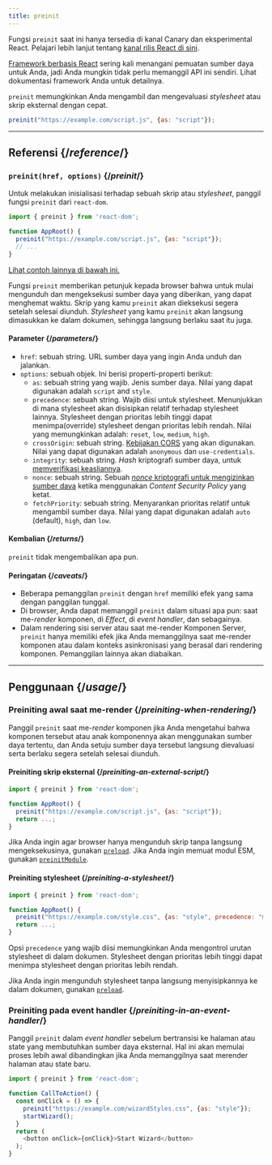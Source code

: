 ```yaml
---
title: preinit
---
```


<Canary>

Fungsi `preinit` saat ini hanya tersedia di kanal Canary dan eksperimental React. Pelajari lebih lanjut tentang [kanal rilis React di sini](/community/versioning-policy#all-release-channels).

</Canary>

<Note>

[Framework berbasis React](/learn/start-a-new-react-project) sering kali menangani pemuatan sumber daya untuk Anda, jadi Anda mungkin tidak perlu memanggil API ini sendiri. Lihat dokumentasi framework Anda untuk detailnya.

</Note>

<Intro>

`preinit` memungkinkan Anda mengambil dan mengevaluasi *stylesheet* atau skrip eksternal dengan cepat.

```js
preinit("https://example.com/script.js", {as: "script"});
```

</Intro>

<InlineToc />

---

## Referensi {/*reference*/}

### `preinit(href, options)` {/*preinit*/}

Untuk melakukan inisialisasi terhadap sebuah skrip atau *stylesheet*, panggil fungsi `preinit` dari `react-dom`.

```js
import { preinit } from 'react-dom';

function AppRoot() {
  preinit("https://example.com/script.js", {as: "script"});
  // ...
}

```

[Lihat contoh lainnya di bawah ini.](#usage)

Fungsi `preinit` memberikan petunjuk kepada browser bahwa untuk mulai mengunduh dan mengeksekusi sumber daya yang diberikan, yang dapat menghemat waktu. Skrip yang kamu `preinit` akan dieksekusi segera setelah selesai diunduh. *Stylesheet* yang kamu `preinit` akan langsung dimasukkan ke dalam dokumen, sehingga langsung berlaku saat itu juga.

#### Parameter {/*parameters*/}

* `href`: sebuah string. URL sumber daya yang ingin Anda unduh dan jalankan.
* `options`: sebuah objek. Ini berisi properti-properti berikut:
  *  `as`: sebuah string yang wajib. Jenis sumber daya. Nilai yang dapat digunakan adalah `script` and `style`.
  * `precedence`: sebuah string. Wajib diisi untuk stylesheet. Menunjukkan di mana stylesheet akan disisipkan relatif terhadap stylesheet lainnya. Stylesheet dengan prioritas lebih tinggi dapat menimpa(override) stylesheet dengan prioritas lebih rendah. Nilai yang memungkinkan adalah: `reset`, `low`, `medium`, `high`.
  *  `crossOrigin`: sebuah string. [Kebijakan CORS](https://developer.mozilla.org/en-US/docs/Web/HTML/Attributes/crossorigin) yang akan digunakan. Nilai yang dapat digunakan adalah `anonymous` dan `use-credentials`.
  *  `integrity`: sebuah string. *Hash* kriptografi sumber daya, untuk [memverifikasi keasliannya](https://developer.mozilla.org/en-US/docs/Web/Security/Subresource_Integrity).
  *  `nonce`: sebuah string. Sebuah [*nonce* kriptografi untuk mengizinkan sumber daya](https://developer.mozilla.org/en-US/docs/Web/HTML/Global_attributes/nonce) ketika menggunakan *Content Security Policy* yang ketat.
  *  `fetchPriority`: sebuah string. Menyarankan prioritas relatif untuk mengambil sumber daya. Nilai yang dapat digunakan adalah `auto` (default), `high`, dan `low`.

#### Kembalian {/*returns*/}

`preinit` tidak mengembalikan apa pun.

#### Peringatan {/*caveats*/}

* Beberapa pemanggilan `preinit` dengan `href` memiliki efek yang sama dengan panggilan tunggal.
* Di browser, Anda dapat memanggil `preinit` dalam situasi apa pun: saat me-*render* komponen, di *Effect*, di *event handler*, dan sebagainya.
* Dalam rendering sisi server atau saat me-render Komponen Server, `preinit` hanya memiliki efek jika Anda memanggilnya saat me-render komponen atau dalam konteks asinkronisasi yang berasal dari rendering komponen. Pemanggilan lainnya akan diabaikan.

---

## Penggunaan {/*usage*/}

### Preiniting awal saat me-render {/*preiniting-when-rendering*/}

Panggil `preinit` saat me-*render* komponen jika Anda mengetahui bahwa komponen tersebut atau anak komponennya akan menggunakan sumber daya tertentu, dan Anda setuju sumber daya tersebut langsung dievaluasi serta berlaku segera setelah selesai diunduh.

<Recipes titleText="Examples of preiniting">

#### Preiniting skrip eksternal {/*preiniting-an-external-script*/}

```js
import { preinit } from 'react-dom';

function AppRoot() {
  preinit("https://example.com/script.js", {as: "script"});
  return ...;
}
```

Jika Anda ingin agar browser hanya mengunduh skrip tanpa langsung mengeksekusinya, gunakan [`preload`](/reference/react-dom/preload). Jika Anda ingin memuat modul ESM, gunakan [`preinitModule`](/reference/react-dom/preinitModule).

<Solution />

#### Preiniting stylesheet {/*preiniting-a-stylesheet*/}

```js
import { preinit } from 'react-dom';

function AppRoot() {
  preinit("https://example.com/style.css", {as: "style", precedence: "medium"});
  return ...;
}
```

Opsi `precedence` yang wajib diisi memungkinkan Anda mengontrol urutan stylesheet di dalam dokumen. Stylesheet dengan prioritas lebih tinggi dapat menimpa stylesheet dengan prioritas lebih rendah.

Jika Anda ingin mengunduh stylesheet tanpa langsung menyisipkannya ke dalam dokumen, gunakan [`preload`](/reference/react-dom/preload).

<Solution />

</Recipes>

### Preiniting pada event handler {/*preiniting-in-an-event-handler*/}

Panggil `preinit` dalam *event handler* sebelum bertransisi ke halaman atau state yang membutuhkan sumber daya eksternal. Hal ini akan memulai proses lebih awal dibandingkan jika Anda memanggilnya saat merender halaman atau state baru.

```js
import { preinit } from 'react-dom';

function CallToAction() {
  const onClick = () => {
    preinit("https://example.com/wizardStyles.css", {as: "style"});
    startWizard();
  }
  return (
    <button onClick={onClick}>Start Wizard</button>
  );
}
```
